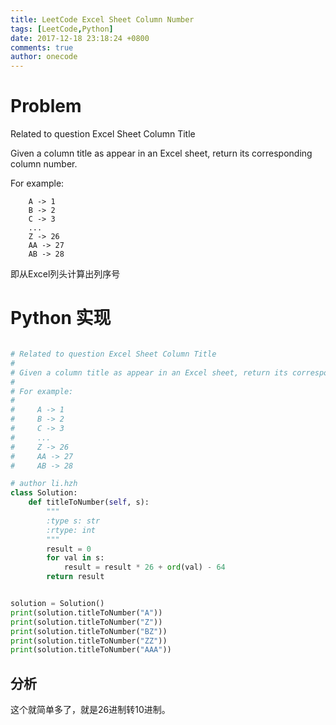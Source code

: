 ```yaml
---
title: LeetCode Excel Sheet Column Number
tags: [LeetCode,Python]
date: 2017-12-18 23:18:24 +0800
comments: true
author: onecode
---
```

# Problem

Related to question Excel Sheet Column Title

Given a column title as appear in an Excel sheet, return its corresponding column number.

For example:
```
    A -> 1
    B -> 2
    C -> 3
    ...
    Z -> 26
    AA -> 27
    AB -> 28 
```

即从Excel列头计算出列序号

<!--break-->

# Python 实现

``` python

# Related to question Excel Sheet Column Title
#
# Given a column title as appear in an Excel sheet, return its corresponding column number.
#
# For example:
#
#     A -> 1
#     B -> 2
#     C -> 3
#     ...
#     Z -> 26
#     AA -> 27
#     AB -> 28

# author li.hzh
class Solution:
    def titleToNumber(self, s):
        """
        :type s: str
        :rtype: int
        """
        result = 0
        for val in s:
            result = result * 26 + ord(val) - 64
        return result


solution = Solution()
print(solution.titleToNumber("A"))
print(solution.titleToNumber("Z"))
print(solution.titleToNumber("BZ"))
print(solution.titleToNumber("ZZ"))
print(solution.titleToNumber("AAA"))
```

## 分析

这个就简单多了，就是26进制转10进制。